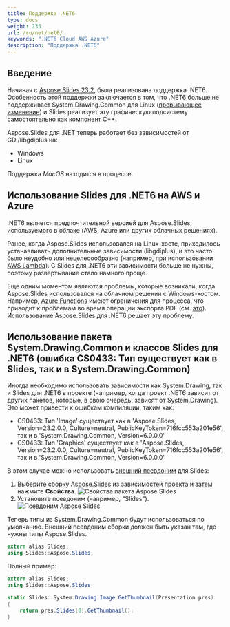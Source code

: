 ```yaml
---
title: Поддержка .NET6
type: docs
weight: 235
url: /ru/net/net6/
keywords: ".NET6 Cloud AWS Azure"
description: "Поддержка .NET6"
---
```


## Введение

Начиная с [Aspose.Slides 23.2](https://www.nuget.org/packages/Aspose.Slides.NET/23.2.0), была реализована поддержка .NET6. Особенность этой поддержки заключается в том, что .NET6 больше не поддерживает System.Drawing.Common для Linux ([прерывающее изменение](https://learn.microsoft.com/en-us/dotnet/core/compatibility/core-libraries/6.0/system-drawing-common-windows-only)) и Slides реализует эту графическую подсистему самостоятельно как компонент C++.

Aspose.Slides для .NET теперь работает без зависимостей от GDI/libgdiplus на:
* Windows
* Linux

Поддержка _MacOS_ находится в процессе.

## Использование Slides для .NET6 на AWS и Azure

.NET6 является предпочтительной версией для Aspose.Slides, используемого в облаке (AWS, Azure или других облачных решениях).

Ранее, когда Aspose.Slides использовался на Linux-хосте, приходилось устанавливать дополнительные зависимости (libgdiplus), и это часто было неудобно или нецелесообразно (например, при использовании [AWS Lambda](https://aws.amazon.com/lambda)). С Slides для .NET6 эти зависимости больше не нужны, поэтому развертывание стало намного проще.

Еще одним моментом являются проблемы, которые возникали, когда Aspose.Slides использовался на облачном решении с Windows-хостом. Например, [Azure Functions](https://learn.microsoft.com/en-us/azure/azure-functions/functions-overview) имеют ограничения для процесса, что приводит к проблемам во время операции экспорта PDF (см. [это](https://github.com/projectkudu/kudu/wiki/Azure-Web-App-sandbox#unsupported-frameworks)). Использование Aspose.Slides для .NET6 решает эту проблему.

## Использование пакета System.Drawing.Common и классов Slides для .NET6 (ошибка CS0433: Тип существует как в Slides, так и в System.Drawing.Common)

Иногда необходимо использовать зависимости как System.Drawing, так и Slides для .NET6 в проекте (например, когда проект .NET6 зависит от других пакетов, которые, в свою очередь, зависят от System.Drawing). Это может привести к ошибкам компиляции, таким как:

* CS0433: Тип 'Image' существует как в 'Aspose.Slides, Version=23.2.0.0, Culture=neutral, PublicKeyToken=716fcc553a201e56', так и в 'System.Drawing.Common, Version=6.0.0.0'
* CS0433: Тип 'Graphics' существует как в 'Aspose.Slides, Version=23.2.0.0, Culture=neutral, PublicKeyToken=716fcc553a201e56', так и в 'System.Drawing.Common, Version=6.0.0.0'

В этом случае можно использовать [внешний псевдоним](https://learn.microsoft.com/en-us/dotnet/csharp/language-reference/keywords/extern-alias) для Slides:
1) Выберите сборку Aspose.Slides из зависимостей проекта и затем нажмите **Свойства**.
  ![Свойства пакета Aspose Slides](package_properties.png)
2) Установите псевдоним (например, "Slides").
  ![Псевдоним Aspose Slides](set_alias.png)

Теперь типы из System.Drawing.Common будут использоваться по умолчанию. Внешний псевдоним сборки должен быть указан там, где нужны типы Aspose.Slides.

```c#
extern alias Slides;
using Slides::Aspose.Slides;
```

Полный пример:

```c#
extern alias Slides;
using Slides::Aspose.Slides;

static Slides::System.Drawing.Image GetThumbnail(Presentation pres)
{
    return pres.Slides[0].GetThumbnail();
}
```